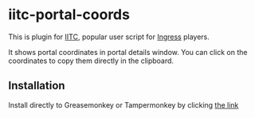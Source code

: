 # iitc-portal-coords
This is plugin for [IITC](http://iitc.jonatkins.com/ "Ingress intel total conversion"), popular user script for [Ingress](https://www.ingress.com/) players.

It shows portal coordinates in portal details window.
You can click on the coordinates to copy them directly in the clipboard.

## Installation 
Install directly to Greasemonkey or Tampermonkey by clicking [the link]( https://github.com/Falenone/iitc-portal-coords/blob/master/iitc-portal-coords.user.js)
